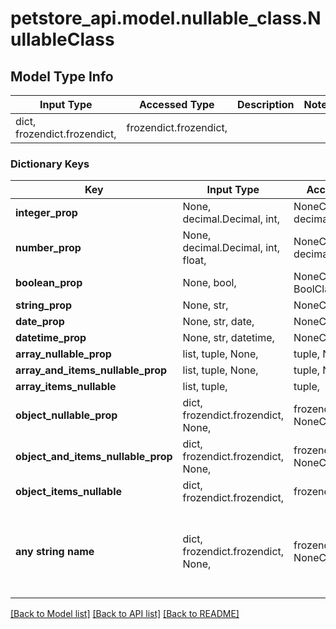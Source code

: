 # petstore_api.model.nullable_class.NullableClass

## Model Type Info
Input Type | Accessed Type | Description | Notes
------------ | ------------- | ------------- | -------------
dict, frozendict.frozendict,  | frozendict.frozendict,  |  | 
### Dictionary Keys

Key | Input Type | Accessed Type | Description | Notes
------------ | ------------- | ------------- | ------------- | -------------
**integer_prop** | None, decimal.Decimal, int,  | NoneClass, decimal.Decimal,  |  | [optional] 
**number_prop** | None, decimal.Decimal, int, float,  | NoneClass, decimal.Decimal,  |  | [optional] 
**boolean_prop** | None, bool,  | NoneClass, BoolClass,  |  | [optional] 
**string_prop** | None, str,  | NoneClass, str,  |  | [optional] 
**date_prop** | None, str, date,  | NoneClass, str,  |  | [optional] 
**datetime_prop** | None, str, datetime,  | NoneClass, str,  |  | [optional] 
**array_nullable_prop** | list, tuple, None,  | tuple, NoneClass,  |  | [optional] 
**array_and_items_nullable_prop** | list, tuple, None,  | tuple, NoneClass,  |  | [optional] 
**array_items_nullable** | list, tuple,  | tuple,  |  | [optional] 
**object_nullable_prop** | dict, frozendict.frozendict, None,  | frozendict.frozendict, NoneClass,  |  | [optional] 
**object_and_items_nullable_prop** | dict, frozendict.frozendict, None,  | frozendict.frozendict, NoneClass,  |  | [optional] 
**object_items_nullable** | dict, frozendict.frozendict,  | frozendict.frozendict,  |  | [optional] 
**any string name** | dict, frozendict.frozendict, None,  | frozendict.frozendict, NoneClass,  | any string name can be used but the value must be the correct type | [optional] 

[[Back to Model list]](../../README.md#documentation-for-models) [[Back to API list]](../../README.md#documentation-for-api-endpoints) [[Back to README]](../../README.md)

